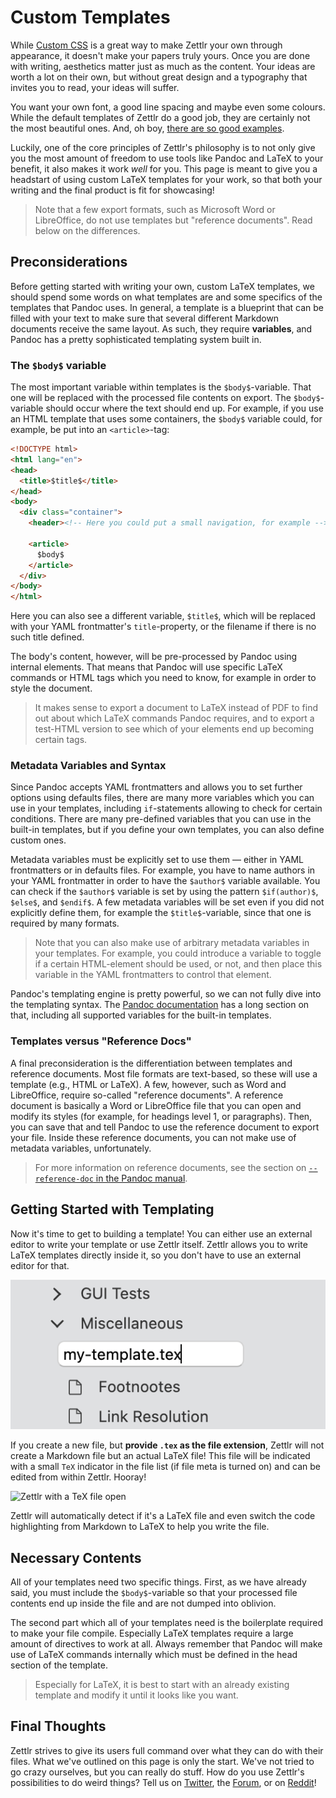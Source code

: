 # Custom Templates

While [Custom CSS](../core/custom-css.md) is a great way to make Zettlr your own through appearance, it doesn't make your papers truly yours. Once you are done with writing, aesthetics matter just as much as the content. Your ideas are worth a lot on their own, but without great design and a typography that invites you to read, your ideas will suffer.

You want your own font, a good line spacing and maybe even some colours. While the default templates of Zettlr do a good job, they are certainly not the most beautiful ones. And, oh boy, [there are so good examples](https://tex.stackexchange.com/questions/1319/showcase-of-beautiful-typography-done-in-tex-friends).

Luckily, one of the core principles of Zettlr's philosophy is to not only give you the most amount of freedom to use tools like Pandoc and LaTeX to your benefit, it also makes it work _well_ for you. This page is meant to give you a headstart of using custom LaTeX templates for your work, so that both your writing and the final product is fit for showcasing!

> Note that a few export formats, such as Microsoft Word or LibreOffice, do not use templates but "reference documents". Read below on the differences.

## Preconsiderations

Before getting started with writing your own, custom LaTeX templates, we should spend some words on what templates are and some specifics of the templates that Pandoc uses. In general, a template is a blueprint that can be filled with your text to make sure that several different Markdown documents receive the same layout. As such, they require **variables**, and Pandoc has a pretty sophisticated templating system built in.

### The `$body$` variable

The most important variable within templates is the `$body$`-variable. That one will be replaced with the processed file contents on export. The `$body$`-variable should occur where the text should end up. For example, if you use an HTML template that uses some containers, the `$body$` variable could, for example, be put into an `<article>`-tag:

```html
<!DOCTYPE html>
<html lang="en">
<head>
  <title>$title$</title>
</head>
<body>
  <div class="container">
    <header><!-- Here you could put a small navigation, for example --></header>

    <article>
      $body$
    </article>
  </div>
</body>
</html>
```

Here you can also see a different variable, `$title$`, which will be replaced with your YAML frontmatter's `title`-property, or the filename if there is no such title defined.

The body's content, however, will be pre-processed by Pandoc using internal elements. That means that Pandoc will use specific LaTeX commands or HTML tags which you need to know, for example in order to style the document.

> It makes sense to export a document to LaTeX instead of PDF to find out about which LaTeX commands Pandoc requires, and to export a test-HTML version to see which of your elements end up becoming certain tags.

### Metadata Variables and Syntax

Since Pandoc accepts YAML frontmatters and allows you to set further options using defaults files, there are many more variables which you can use in your templates, including `if`-statements allowing to check for certain conditions. There are many pre-defined variables that you can use in the built-in templates, but if you define your own templates, you can also define custom ones.

Metadata variables must be explicitly set to use them — either in YAML frontmatters or in defaults files. For example, you have to name authors in your YAML frontmatter in order to have the `$author$` variable available. You can check if the `$author$` variable is set by using the pattern `$if(author)$`, `$else$`, and `$endif$`. A few metadata variables will be set even if you did not explicitly define them, for example the `$title$`-variable, since that one is required by many formats.

> Note that you can also make use of arbitrary metadata variables in your templates. For example, you could introduce a variable to toggle if a certain HTML-element should be used, or not, and then place this variable in the YAML frontmatters to control that element.

Pandoc's templating engine is pretty powerful, so we can not fully dive into the templating syntax. The [Pandoc documentation](https://pandoc.org/MANUAL.html#templates) has a long section on that, including all supported variables for the built-in templates.

### Templates versus "Reference Docs"

A final preconsideration is the differentiation between templates and reference documents. Most file formats are text-based, so these will use a template (e.g., HTML or LaTeX). A few, however, such as Word and LibreOffice, require so-called "reference documents". A reference document is basically a Word or LibreOffice file that you can open and modify its styles (for example, for headings level 1, or paragraphs). Then, you can save that and tell Pandoc to use the reference document to export your file. Inside these reference documents, you can not make use of metadata variables, unfortunately.

> For more information on reference documents, see the section on [`--reference-doc` in the Pandoc manual](https://pandoc.org/MANUAL.html#options-affecting-specific-writers).

## Getting Started with Templating

Now it's time to get to building a template! You can either use an external editor to write your template or use Zettlr itself. Zettlr allows you to write LaTeX templates directly inside it, so you don't have to use an external editor for that.

![Create TeX-Files by appending the appropriate extension](../img/create_tex_file.png)

If you create a new file, but **provide `.tex` as the file extension**, Zettlr will not create a Markdown file but an actual LaTeX file! This file will be indicated with a small `TeX` indicator in the file list (if file meta is turned on) and can be edited from within Zettlr. Hooray!

![Zettlr with a TeX file open](../img/zettlt_tex_file.png)

Zettlr will automatically detect if it's a LaTeX file and even switch the code highlighting from Markdown to LaTeX to help you write the file.

## Necessary Contents

All of your templates need two specific things. First, as we have already said, you must include the `$body$`-variable so that your processed file contents end up inside the file and are not dumped into oblivion.

The second part which all of your templates need is the boilerplate required to make your file compile. Especially LaTeX templates require a large amount of directives to work at all. Always remember that Pandoc will make use of LaTeX commands internally which must be defined in the head section of the template.

> Especially for LaTeX, it is best to start with an already existing template and modify it until it looks like you want.

## Final Thoughts

Zettlr strives to give its users full command over what they can do with their files. What we've outlined on this page is only the start. We've not tried to go crazy ourselves, but you can really do stuff. How do you use Zettlr's possibilities to do weird things? Tell us on [Twitter](https://www.twitter.com/Zettlr), the [Forum](https://forum.zettlr.com/), or on [Reddit](https://www.reddit.com/r/Zettlr)!
